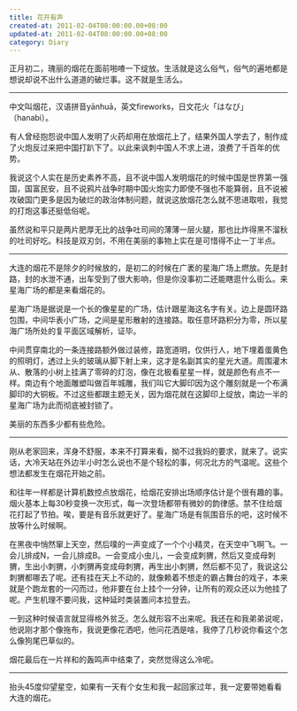 ```yaml
---
title: 花开有声
created-at: 2011-02-04T08:00:00.00+08:00
updated-at: 2011-02-04T08:00:00.00+08:00
category: Diary
---
```


正月初二，瑰丽的烟花在面前啪喳一下绽放。生活就是这么俗气，俗气的遍地都是想说却说不出什么道道的破烂事。这不就是生活么。
______________________________
中文叫烟花，汉语拼音yānhuā，英文fireworks，日文花火「はなび」（hanabi）。

有人曾经抱怨说中国人发明了火药却用在放烟花上了，结果外国人学去了，制作成了火炮反过来把中国打趴下了。以此来讽刺中国人不求上进，浪费了千百年的优势。

我说这个人实在是历史素养不高，且不说中国人发明烟花的时候中国是世界第一强国，国富民安，且不说鸦片战争时期中国火炮实力即使不强也不能算弱，且不说被攻破国门更多是因为破烂的政治体制问题，就说这放烟花怎么就不思进取啦，我觉的打炮这事还挺低俗呢。

虽然说和平只是两片肥厚无比的战争吐司间的薄薄一层火腿，那也比炸得黑不溜秋的吐司好吃。科技是双刃剑，不用在美丽的事物上实在是可惜得不止一丁半点。

______________________________
大连的烟花不是除夕的时候放的，是初二的时候在广袤的星海广场上燃放。先是封路，封的水泄不通，出车受到了很大影响，但是你没事初二还能瞎逛什么街么。来星海广场的都是来看烟花的。

星海广场是据说是一个长的像星星的广场，估计跟星海这名字有关。边上是圆环路包围，中间华表小广场，之间是星形散射的连接路。取任意环路积分为零，所以星海广场所处的复平面区域解析，证毕。

中间贯穿南北的一条连接路额外做过装修，路宽道明，仅供行人，地下埋着蛋黄色的照明灯，透过上头的玻璃从脚下射上来，这才是名副其实的星光大道。周围灌木从、散落的小树上挂满了零碎的灯泡，像在北极看星星一样，就是颜色有点不一样。南边有个地面雕塑叫做百年城雕，我们叫它大脚印因为这个雕刻就是一个布满脚印的大铜板。不过这些都跟主题无关，因为烟花就在这脚印上绽放，南边一半的星海广场为此而彻底被封锁了。

美丽的东西多少都有些危险。

______________________________
刚从老家回来，浑身不舒服，本来不打算来看，拗不过我妈的要求，就来了。说实话，大冷天站在外边半小时怎么说也不是个轻松的事，何况北方的气温呢。这些个想法都发生在烟花开始之前。

和往年一样都是计算机数控点放烟花，给烟花安排出场顺序估计是个很有趣的事。
烟火基本上每30秒变换一次形式，每一次登场都带有微妙的韵律感。禁不住给烟花打起了节拍。唉，要是有音乐就更好了。星海广场是有氛围音乐的吧，这时候不放等什么时候啊。

在黑夜中悄然窜上天空，然后噗的一声变成了一个个小精灵，在天空中飞啊飞。一会儿排成N，一会儿排成B。一会变成小虫儿，一会变成刺猬，然后又变成母刺猬，生出小刺猬，小刺猬再变成母刺猬，再生出小刺猬，然后都不见了，我说这公刺猬都哪去了呢。还有挂在天上不动的，就像赖着不想走的霸占舞台的戏子，本来就是个跑龙套的一闪而过，他非要在台上挂个一分钟，让所有的观众还以为他挂了呢。产生机理不要问我，这种延时类装置问本拉登去。

一到这种时候语言就显得格外贫乏。怎么就形容不出来呢。我还在和我弟弟说呢，他说刚才那个像拖布，我说更像花洒吧，他问花洒是啥，我停了几秒说你看这个怎么像狗尾巴草似的。

烟花最后在一片祥和的轰鸣声中结束了，突然觉得这么冷呢。

______________________________
抬头45度仰望星空，如果有一天有个女生和我一起回家过年，我一定要带她看看大连的烟花。
